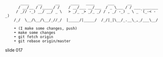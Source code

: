            ____    __      __     ____   ____      ___      __
          / __/__ / /_____/ /    / __/___ __/___  / _ \___ / / ___ _______
         / _// -_) __/ __/ _ \   > _/_ _> _/_ _/ / , _/ -_) _ \ _ `(_-< -_)
        /_/  \__/\__/\__/_//_/  |_____/|_____/  /_/|_|\__/_.__\_,_/___\__/

        • (I make some changes, push)
        • make some changes
        • git fetch origin
        • git rebase origin/master

















































































slide 017
